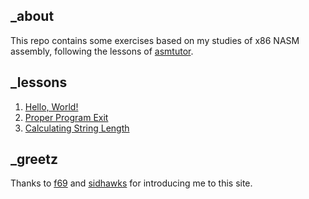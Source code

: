 ## \_about

This repo contains some exercises based on my studies of x86 NASM assembly, following the lessons of [asmtutor](https://asmtutor.com/).

## \_lessons

1. [Hello, World!](./1%20-%20Hello%20World/)
2. [Proper Program Exit](./2%20-%20Proper%20Program%20Exit/)
3. [Calculating String Length](./3%20-%20Calculating%20String%20Length/)

## \_greetz

Thanks to [f69](https://github.com/0xf69/) and [sidhawks](https://github.com/sidhawkss) for introducing me to this site.

